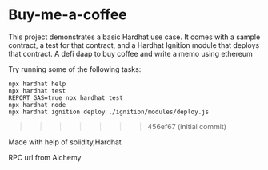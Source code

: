 
# Buy-me-a-coffee


This project demonstrates a basic Hardhat use case. It comes with a sample contract, a test for that contract, and a Hardhat Ignition module that deploys that contract. A defi daap to buy coffee and write a memo using ethereum

Try running some of the following tasks:

```shell
npx hardhat help
npx hardhat test
REPORT_GAS=true npx hardhat test
npx hardhat node
npx hardhat ignition deploy ./ignition/modules/deploy.js
```
>>>>>>> 456ef67 (initial commit)


Made with help of solidity,Hardhat

RPC url from Alchemy
